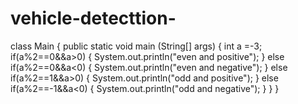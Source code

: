 # vehicle-detecttion-

class Main 
{
    public static void main (String[] args) 
    {
        int a =-3;
        if(a%2==0&&a>0)
        {
            System.out.println("even and positive");
        }
        else if(a%2==0&&a<0)
        {
            System.out.println("even and negative");
        }
        else if(a%2==1&&a>0)
        {
            System.out.println("odd and positive");
        }
        else if(a%2==-1&&a<0)
        {
            System.out.println("odd and negative");
        }
    }
}
